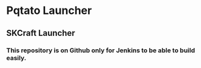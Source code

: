 # Pqtato Launcher
## SKCraft Launcher
### This repository is on Github only for Jenkins to be able to build easily.
